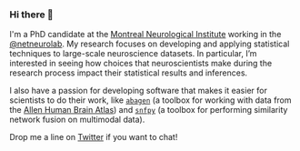 ### Hi there 👋

I'm a PhD candidate at the [Montreal Neurological Institute](https://www.mcgill.ca/bic/home) working in the [@netneurolab](https://github.com/netneurolab). My research focuses on developing and applying statistical techniques to large-scale neuroscience datasets. In particular, I’m interested in seeing how choices that neuroscientists make during the research process impact their statistical results and inferences.

I also have a passion for developing software that makes it easier for scientists to do their work, like [`abagen`](https://github.com/rmarkello/abagen) (a toolbox for working with data from the [Allen Human Brain Atlas](https://human.brain-map.org/)) and [`snfpy`](https://github.com/rmarkello/snfpy) (a toolbox for performing similarity network fusion on multimodal data).

Drop me a line on [Twitter](https://twitter.com/rossdavism) if you want to chat!
